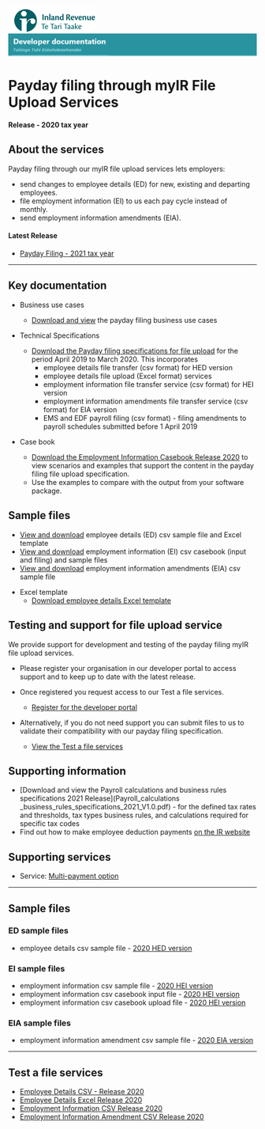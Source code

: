 ![IRD logo](../../../Images/IRlogo.gif)
![Software Dev](../../../Images/SoftwareDev.png)

# Payday filing through myIR File Upload Services

#### Release - 2020 tax year

## About the services

Payday filing through our myIR file upload services lets employers:
* send changes to employee details (ED) for new, existing and departing employees.
* file employment information (EI) to us each pay cycle instead of monthly.
* send employment information amendments (EIA).

#### Latest Release
* [Payday Filing - 2021 tax year](../../)

-----------------
## Key documentation

- Business use cases
	* [Download and view](Paydayfiling_myIR_Fileupload_business_use_cases_2020.pdf) the payday filing business use cases
	
- Technical Specifications 
	* [Download the Payday filing specifications for file upload](PaydayFilingFileUploadSpecification2020v11.pdf) for the period April 2019 to March 2020. This incorporates
		* employee details file transfer (csv format) for HED version
		* employee details file upload (Excel format) services 
		* employment information file transfer service (csv format) for HEI version
		* employment information amendments file transfer service (csv format) for EIA version
		* EMS and EDF payroll filing (csv format) - filing amendments to payroll schedules submitted before 1 April 2019
		
- Case book
    * [Download the Employment Information Casebook Release 2020](PaydaySoftwareDevelopersCasebook2020v12.pdf) to view scenarios and examples that support the content in the payday filing file upload specification. 
	* Use the examples to compare with the output from your software package.
	
## Sample files
* [View and download](#ED-sample-files) employee details (ED) csv sample file and Excel template
* [View and download](#EI-sample-files) employment information (EI) csv casebook (input and filing) and sample files
* [View and download](#EIA-sample-files) employment information amendments (EIA) csv sample file
	
- Excel template
	* [Download employee details Excel template](New-and-departing-employee-details-template_R2020.xlsx)
	
## Testing and support for file upload service

We provide support for development and testing of the payday filing myIR file upload services.

* Please register your organisation in our developer portal to access support and to keep up to date with the latest release.
* Once registered you request access to our Test a file services.

	* [Register for the developer portal](https://developerportal.ird.govt.nz/?Link=SIGNUP)

* Alternatively, if you do not need support you can submit files to us to validate their compatibility with our payday filing specification.

	* [View the Test a file services](#Test-a-file-services)

## Supporting information

* [Download and view the Payroll calculations and business rules specifications 2021 Release](Payroll_calculations _business_rules_specifications_2021_V1.0.pdf) - for the defined tax rates and thresholds, tax types business rules, and calculations required for specific tax codes
* Find out how to make employee deduction payments [on the IR website](https://www.ird.govt.nz/payroll-employers/returns-payments/payday-filing/)

## Supporting services

* Service: [Multi-payment option](../Service%20-%20Multi-Payment%20ption/)

----
## Sample files

### ED sample files

* employee details csv sample file - [2020 HED version](./Sample%20files/ED_Test_HED_2020_example.csv)

### EI sample files

* employment information csv sample file - [2020 HEI version](./Sample%20files/EI_Test_HEI_2020_example.csv)
* employment information csv casebook input file - [2020 HEI version](./Sample%20files/Casebook_EI_Input_HEI_2020_v11.csv)
* employment information csv casebook upload file - [2020 HEI version](./Sample%20files/Casebook_EI_Upload_HEI_2020_v12.csv)

	
### EIA sample files

* employment information amendment csv sample file - [2020 EIA version](./Sample%20files/EIA_Test_EIA_2020_example.csv)

----
## Test a file services

* [Employee Details CSV - Release 2020](https://myir.ird.govt.nz/eservices/home?link=TSTEMP)
* [Employee Details Excel Release 2020](https://myir.ird.govt.nz/eservices/home?link=TSTFIL)
* [Employment Information CSV Release 2020](https://myir.ird.govt.nz/eservices/home?link=PSOEITEST)
* [Employment Information Amendment CSV Release 2020](https://myir.ird.govt.nz/eservices/home?link=PSOEIATEST)

